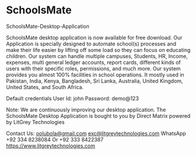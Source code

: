 # SchoolsMate
SchoolsMate-Desktop-Application

SchoolsMate desktop application is now available for free download. Our Application is specially designed to automate school(s) processes and make their life easier by lifting off some load so they can focus on educating children. Our system can handle multiple campuses, Students, HR, Income, expenses, multi general ledger accounts, report cards, different kinds of users with their specific roles, permissions, and much more. Our system provides you almost 100% facilities in school operations. It mostly used in Pakistan, India, Kenya, Bangladesh, Sri Lanka, Australia, United Kingdom, United States, and South Africa.

Default credentials
User Id: john
Password: demo@123

Note:
We are continuously improving our desktop application. The SchoolsMate Desktop Application is bought to you by Direct Matrix powered by LitGrey Technologies

Contact Us:
oolubola@gmail.com
exc@litgreytechnologies.com
WhatsApp
+92 334 8238084 Or +92 333 8422387
https://www.litgreytechnologies.com
